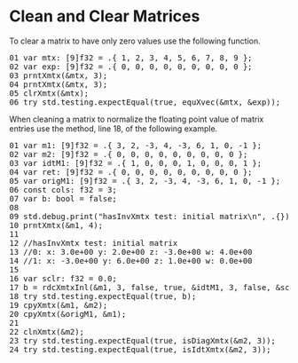 # Clean and Clear Matrices

To clear a matrix to have only zero values use the following function.

<!-- "XMTX: clrXmtx test" -->
<pre>
01 var mtx: [9]f32 = .{ 1, 2, 3, 4, 5, 6, 7, 8, 9 };
02 var exp: [9]f32 = .{ 0, 0, 0, 0, 0, 0, 0, 0, 0 };
03 prntXmtx(&mtx, 3);
04 prntXmtx(&mtx, 3);
05 clrXmtx(&mtx);
06 try std.testing.expectEqual(true, equXvec(&mtx, &exp));
</pre>

When cleaning a matrix to normalize the floating point value of matrix entries use the method, line 18, of the following example.

<!-- "XMTX: hasInvXmtx test" -->
<pre>
01 var m1: [9]f32 = .{ 3, 2, -3, 4, -3, 6, 1, 0, -1 };
02 var m2: [9]f32 = .{ 0, 0, 0, 0, 0, 0, 0, 0, 0 };
03 var idtM1: [9]f32 = .{ 1, 0, 0, 0, 1, 0, 0, 0, 1 };
04 var ret: [9]f32 = .{ 0, 0, 0, 0, 0, 0, 0, 0, 0 };
05 var origM1: [9]f32 = .{ 3, 2, -3, 4, -3, 6, 1, 0, -1 };
06 const cols: f32 = 3;
07 var b: bool = false;
08 
09 std.debug.print("hasInvXmtx test: initial matrix\n", .{});
10 prntXmtx(&m1, 4);
11 
12 //hasInvXmtx test: initial matrix
13 //0: x: 3.0e+00 y: 2.0e+00 z: -3.0e+00 w: 4.0e+00 
14 //1: x: -3.0e+00 y: 6.0e+00 z: 1.0e+00 w: 0.0e+00 
15 
16 var sclr: f32 = 0.0;
17 b = rdcXmtxInl(&m1, 3, false, true, &idtM1, 3, false, &sclr);
18 try std.testing.expectEqual(true, b);
19 cpyXmtx(&m1, &m2);
20 cpyXmtx(&origM1, &m1);
21 
22 clnXmtx(&m2);
23 try std.testing.expectEqual(true, isDiagXmtx(&m2, 3));
24 try std.testing.expectEqual(true, isIdtXmtx(&m2, 3));
</pre>